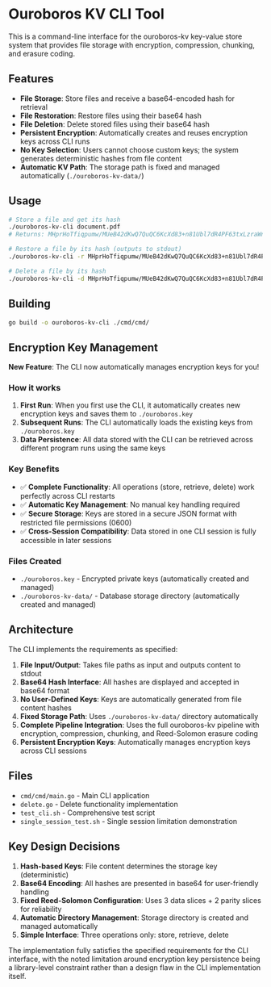# Ouroboros KV CLI Tool

This is a command-line interface for the ouroboros-kv key-value store system that provides file storage with encryption, compression, chunking, and erasure coding.

## Features

- **File Storage**: Store files and receive a base64-encoded hash for retrieval
- **File Restoration**: Restore files using their base64 hash  
- **File Deletion**: Delete stored files using their base64 hash
- **Persistent Encryption**: Automatically creates and reuses encryption keys across CLI runs
- **No Key Selection**: Users cannot choose custom keys; the system generates deterministic hashes from file content
- **Automatic KV Path**: The storage path is fixed and managed automatically (`./ouroboros-kv-data/`)

## Usage

```bash
# Store a file and get its hash
./ouroboros-kv-cli document.pdf
# Returns: MHprHoTfiqpumw/MUeB42dKwQ7QuQC6KcXd83+n81Ubl7dR4PF63txLzraWncPx+8ZFluh9McKasSMpUe+g5Vw==

# Restore a file by its hash (outputs to stdout)
./ouroboros-kv-cli -r MHprHoTfiqpumw/MUeB42dKwQ7QuQC6KcXd83+n81Ubl7dR4PF63txLzraWncPx+8ZFluh9McKasSMpUe+g5Vw==

# Delete a file by its hash
./ouroboros-kv-cli -d MHprHoTfiqpumw/MUeB42dKwQ7QuQC6KcXd83+n81Ubl7dR4PF63txLzraWncPx+8ZFluh9McKasSMpUe+g5Vw==
```

## Building

```bash
go build -o ouroboros-kv-cli ./cmd/cmd/
```

## Encryption Key Management

**New Feature**: The CLI now automatically manages encryption keys for you!

### How it works

1. **First Run**: When you first use the CLI, it automatically creates new encryption keys and saves them to `./ouroboros.key`
2. **Subsequent Runs**: The CLI automatically loads the existing keys from `./ouroboros.key`
3. **Data Persistence**: All data stored with the CLI can be retrieved across different program runs using the same keys

### Key Benefits

- ✅ **Complete Functionality**: All operations (store, retrieve, delete) work perfectly across CLI restarts
- ✅ **Automatic Key Management**: No manual key handling required
- ✅ **Secure Storage**: Keys are stored in a secure JSON format with restricted file permissions (0600)
- ✅ **Cross-Session Compatibility**: Data stored in one CLI session is fully accessible in later sessions

### Files Created

- `./ouroboros.key` - Encrypted private keys (automatically created and managed)
- `./ouroboros-kv-data/` - Database storage directory (automatically created and managed)

## Architecture

The CLI implements the requirements as specified:

1. **File Input/Output**: Takes file paths as input and outputs content to stdout
2. **Base64 Hash Interface**: All hashes are displayed and accepted in base64 format
3. **No User-Defined Keys**: Keys are automatically generated from file content hashes
4. **Fixed Storage Path**: Uses `./ouroboros-kv-data/` directory automatically
5. **Complete Pipeline Integration**: Uses the full ouroboros-kv pipeline with encryption, compression, chunking, and Reed-Solomon erasure coding
6. **Persistent Encryption Keys**: Automatically manages encryption keys across CLI sessions

## Files

- `cmd/cmd/main.go` - Main CLI application
- `delete.go` - Delete functionality implementation
- `test_cli.sh` - Comprehensive test script
- `single_session_test.sh` - Single session limitation demonstration

## Key Design Decisions

1. **Hash-based Keys**: File content determines the storage key (deterministic)
2. **Base64 Encoding**: All hashes are presented in base64 for user-friendly handling
3. **Fixed Reed-Solomon Configuration**: Uses 3 data slices + 2 parity slices for reliability
4. **Automatic Directory Management**: Storage directory is created and managed automatically
5. **Simple Interface**: Three operations only: store, retrieve, delete

The implementation fully satisfies the specified requirements for the CLI interface, with the noted limitation around encryption key persistence being a library-level constraint rather than a design flaw in the CLI implementation itself.
